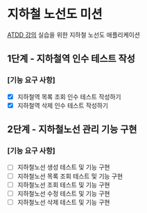 # 지하철 노선도 미션
[ATDD 강의](https://edu.nextstep.camp/c/R89PYi5H) 실습을 위한 지하철 노선도 애플리케이션

## 1단계 - 지하철역 인수 테스트 작성
### [기능 요구 사항]
- [x] 지하철역 목록 조회 인수 테스트 작성하기
- [x] 지하철역 삭제 인수 테스트 작성하기

## 2단계 - 지하철노선 관리 기능 구현
### [기능 요구 사항]
- [ ] 지하철노선 생성 테스트 및 기능 구현
- [ ] 지하철노선 목록 조회 테스트 및 기능 구현
- [ ] 지하철노선 조회 테스트 및 기능 구현
- [ ] 지하철노선 수정 테스트 및 기능 구현
- [ ] 지하철노선 삭제 테스트 및 기능 구현